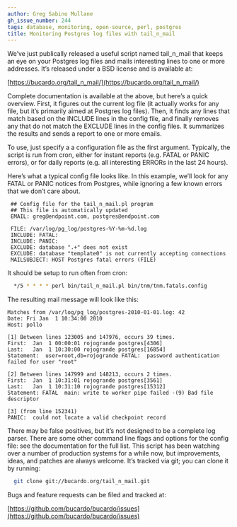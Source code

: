 ```yaml
---
author: Greg Sabino Mullane
gh_issue_number: 244
tags: database, monitoring, open-source, perl, postgres
title: Monitoring Postgres log files with tail_n_mail
---
```




We’ve just publically released a useful script named tail_n_mail that keeps an eye on your Postgres log files and mails interesting lines to one or more addresses. It’s released under a BSD license and is available at:

[https://bucardo.org/tail_n_mail/](https://bucardo.org/tail_n_mail/)

Complete documentation is available at the above, but here’s a quick overview. First, it figures out the current log file (it actually works for any file, but it’s primarily aimed at Postgres log files). Then, it finds any lines that match based on the INCLUDE lines in the config file, and finally removes any that do not match the EXCLUDE lines in the config files. It summarizes the results and sends a report to one or more emails.

To use, just specify a a configuration file as the first argument. Typically, the script is run from cron, either for instant reports (e.g. FATAL or PANIC errors), or for daily reports (e.g. all interesting ERRORs in the last 24 hours).

Here’s what a typical config file looks like. In this example, we’ll look for any FATAL or PANIC notices from Postgres, while ignoring a few known errors 
that we don’t care about.

```nohighlight
 ## Config file for the tail_n_mail.pl program
 ## This file is automatically updated
 EMAIL: greg@endpoint.com, postgres@endpoint.com
 
 FILE: /var/log/pg_log/postgres-%Y-%m-%d.log
 INCLUDE: FATAL:  
 INCLUDE: PANIC:  
 EXCLUDE: database ".+" does not exist
 EXCLUDE: database "template0" is not currently accepting connections
 MAILSUBJECT: HOST Postgres fatal errors (FILE)

```

It should be setup to run often from cron:

```bash
  */5 * * * * perl bin/tail_n_mail.pl bin/tnm/tnm.fatals.config
```

The resulting mail message will look like this:

```nohighlight
Matches from /var/log/pg_log/postgres-2010-01-01.log: 42
Date: Fri Jan  1 10:34:00 2010
Host: pollo

[1] Between lines 123005 and 147976, occurs 39 times.
First:  Jan  1 00:00:01 rojogrande postgres[4306]
Last:   Jan  1 10:30:00 rojogrande postgres[16854]
Statement:  user=root,db=rojogrande FATAL:  password authentication failed for user "root"

[2] Between lines 147999 and 148213, occurs 2 times.
First:  Jan  1 10:31:01 rojogrande postgres[3561]
Last:   Jan  1 10:31:10 rojogrande postgres[15312]
Statement: FATAL  main: write to worker pipe failed -(9) Bad file descriptor

[3] (from line 152341)
PANIC:  could not locate a valid checkpoint record
```

There may be false positives, but it’s not designed to be a complete log parser. There are some other command line flags and options for the config file: see the documentation for the full list. This script has been watching over a number of production systems for a while now, but improvements, ideas, and patches are always welcome. It’s tracked via git; you can clone it by running:

```bash
  git clone git://bucardo.org/tail_n_mail.git
```

Bugs and feature requests can be filed and tracked at:

[https://github.com/bucardo/bucardo/issues](https://github.com/bucardo/bucardo/issues)


